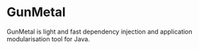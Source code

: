 GunMetal
========

GunMetal is light and fast dependency injection and application modularisation tool for Java.
